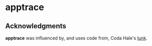 # apptrace

## Acknowledgments

**apptrace** was influenced by, and uses code from, Coda Hale's
[lunk](https://github.com/codahale/lunk).
